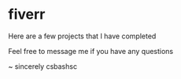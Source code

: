 # fiverr
Here are a few projects that I have completed

Feel free to message me if you have any questions

~ sincerely csbashsc
